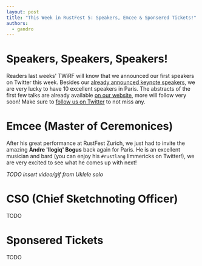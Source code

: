 ```yaml
---
layout: post
title: "This Week in RustFest 5: Speakers, Emcee & Sponsered Tickets!"
authors:
  - gandro
---
```


# Speakers, Speakers, Speakers!

Readers last weeks' TWiRF will know that we announced our first speakers on Twitter this week. Besides our [already announced keynote speakers](https://blog.rustfest.eu/this-week-in-rustfest-3-cfp-keynote-speakers#keynote-speakers), we are very lucky to have 10 excellent speakers in Paris. The abstracts of the first few talks are already available [on our website](https://paris.rustfest.eu/talks/), more will follow very soon! Make sure to [follow us on Twitter](https://twitter.com/rustfest) to not miss any.

# Emcee (Master of Ceremonices)

After his great performance at RustFest Zurich, we just had to invite the amazing **Andre 'llogiq' Bogus** back again for Paris. He is an excellent musician and bard (you can enjoy his `#rustlang` limmericks on Twitter!), we are very excited to see what he comes up with next!

*TODO insert video/gif from Uklele solo*

# CSO (Chief Sketchnoting Officer) 

TODO

# Sponsered Tickets

TODO
